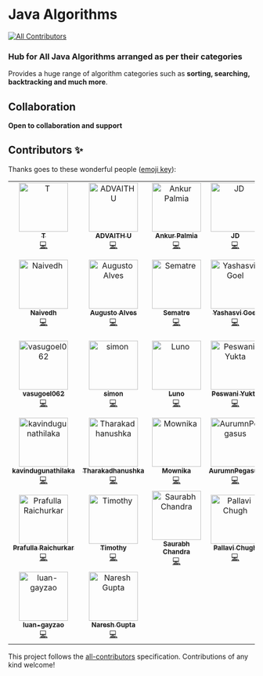 # Java Algorithms
[![All Contributors](https://img.shields.io/badge/all_contributors-37-orange.svg?style=flat-square)](#contributors)


### Hub for **All Java Algorithms** arranged as per their categories

Provides a huge range of algorithm categories such as **sorting, searching, backtracking and much more**.

## Collaboration

**Open to collaboration and support**

## Contributors ✨


Thanks goes to these wonderful people ([emoji key](https://allcontributors.org/docs/en/emoji-key)):

<!-- ALL-CONTRIBUTORS-LIST:START - Do not remove or modify this section -->
<!-- prettier-ignore -->
<table>
  <tr>
    <td align="center"><a href="https://github.com/tttson"><img src="https://avatars2.githubusercontent.com/u/24596895?v=4" width="100px;" alt="T"/><br /><sub><b>T</b></sub></a><br /><a href="https://github.com/darpanjbora/Java-Algorithms/commits?author=tttson" title="Code">💻</a></td>
    <td align="center"><a href="https://github.com/ADVAITH18"><img src="https://avatars0.githubusercontent.com/u/45172876?v=4" width="100px;" alt="ADVAITH U"/><br /><sub><b>ADVAITH U</b></sub></a><br /><a href="https://github.com/darpanjbora/Java-Algorithms/commits?author=ADVAITH18" title="Code">💻</a></td>
    <td align="center"><a href="https://github.com/ankurpalmia"><img src="https://avatars0.githubusercontent.com/u/34860089?v=4" width="100px;" alt="Ankur Palmia"/><br /><sub><b>Ankur Palmia</b></sub></a><br /><a href="https://github.com/darpanjbora/Java-Algorithms/commits?author=ankurpalmia" title="Code">💻</a></td>
    <td align="center"><a href="https://github.com/JD235"><img src="https://avatars0.githubusercontent.com/u/43887713?v=4" width="100px;" alt="JD"/><br /><sub><b>JD</b></sub></a><br /><a href="https://github.com/darpanjbora/Java-Algorithms/commits?author=JD235" title="Code">💻</a></td>
    <td align="center"><a href="https://github.com/syk007"><img src="https://avatars2.githubusercontent.com/u/31596670?v=4" width="100px;" alt="syk007"/><br /><sub><b>syk007</b></sub></a><br /><a href="https://github.com/darpanjbora/Java-Algorithms/commits?author=syk007" title="Code">💻</a></td>
    <td align="center"><a href="https://github.com/NayakNavin"><img src="https://avatars1.githubusercontent.com/u/37023798?v=4" width="100px;" alt="Navin Nayak"/><br /><sub><b>Navin Nayak</b></sub></a><br /><a href="https://github.com/darpanjbora/Java-Algorithms/commits?author=NayakNavin" title="Code">💻</a></td>
    <td align="center"><a href="http://www.insidetheradar.com"><img src="https://avatars2.githubusercontent.com/u/52068103?v=4" width="100px;" alt="Vivek Pandey"/><br /><sub><b>Vivek Pandey</b></sub></a><br /><a href="https://github.com/darpanjbora/Java-Algorithms/commits?author=insidetheradar" title="Code">💻</a></td>
  </tr>
  <tr>
    <td align="center"><a href="https://github.com/Naivedh"><img src="https://avatars0.githubusercontent.com/u/47849344?v=4" width="100px;" alt="Naivedh"/><br /><sub><b>Naivedh</b></sub></a><br /><a href="https://github.com/darpanjbora/Java-Algorithms/commits?author=Naivedh" title="Code">💻</a></td>
    <td align="center"><a href="https://github.com/augustojaba"><img src="https://avatars3.githubusercontent.com/u/6476574?v=4" width="100px;" alt="Augusto Alves"/><br /><sub><b>Augusto Alves</b></sub></a><br /><a href="https://github.com/darpanjbora/Java-Algorithms/commits?author=augustojaba" title="Code">💻</a></td>
    <td align="center"><a href="https://sematre.de"><img src="https://avatars1.githubusercontent.com/u/7118368?v=4" width="100px;" alt="Sematre"/><br /><sub><b>Sematre</b></sub></a><br /><a href="https://github.com/darpanjbora/Java-Algorithms/commits?author=Sematre" title="Code">💻</a></td>
    <td align="center"><a href="http://yashasvigoel.me"><img src="https://avatars0.githubusercontent.com/u/31849052?v=4" width="100px;" alt="Yashasvi Goel"/><br /><sub><b>Yashasvi Goel</b></sub></a><br /><a href="https://github.com/darpanjbora/Java-Algorithms/commits?author=yashasvi-goel" title="Code">💻</a></td>
    <td align="center"><a href="https://github.com/dshah2012"><img src="https://avatars0.githubusercontent.com/u/13819619?v=4" width="100px;" alt="Darshan Shah"/><br /><sub><b>Darshan Shah</b></sub></a><br /><a href="https://github.com/darpanjbora/Java-Algorithms/commits?author=dshah2012" title="Code">💻</a></td>
    <td align="center"><a href="https://www.linkedin.com/in/ltosh9802/"><img src="https://avatars1.githubusercontent.com/u/28157232?v=4" width="100px;" alt="Toshik Langade"/><br /><sub><b>Toshik Langade</b></sub></a><br /><a href="https://github.com/darpanjbora/Java-Algorithms/commits?author=ltosh9802" title="Code">💻</a></td>
    <td align="center"><a href="https://pb-10.github.io/my-portfolio/. "><img src="https://avatars2.githubusercontent.com/u/43945352?v=4" width="100px;" alt="Pranit Brahmbhatt"/><br /><sub><b>Pranit Brahmbhatt</b></sub></a><br /><a href="https://github.com/darpanjbora/Java-Algorithms/commits?author=pb-10" title="Code">💻</a></td>
  </tr>
  <tr>
    <td align="center"><a href="https://github.com/vasugoel062"><img src="https://avatars0.githubusercontent.com/u/56226687?v=4" width="100px;" alt="vasugoel062"/><br /><sub><b>vasugoel062</b></sub></a><br /><a href="https://github.com/darpanjbora/Java-Algorithms/commits?author=vasugoel062" title="Code">💻</a></td>
    <td align="center"><a href="https://github.com/SMN321"><img src="https://avatars1.githubusercontent.com/u/33412628?v=4" width="100px;" alt="simon"/><br /><sub><b>simon</b></sub></a><br /><a href="https://github.com/darpanjbora/Java-Algorithms/commits?author=SMN321" title="Code">💻</a></td>
    <td align="center"><a href="https://github.com/lunodesouza"><img src="https://avatars3.githubusercontent.com/u/3415379?v=4" width="100px;" alt="Luno"/><br /><sub><b>Luno</b></sub></a><br /><a href="https://github.com/darpanjbora/Java-Algorithms/commits?author=lunodesouza" title="Code">💻</a></td>
    <td align="center"><a href="http://www.yuktapeswani.tk/"><img src="https://avatars2.githubusercontent.com/u/36343835?v=4" width="100px;" alt="Peswani Yukta"/><br /><sub><b>Peswani Yukta</b></sub></a><br /><a href="https://github.com/darpanjbora/Java-Algorithms/commits?author=yukta12" title="Code">💻</a></td>
    <td align="center"><a href="https://github.com/sonwanigaurav"><img src="https://avatars3.githubusercontent.com/u/33836074?v=4" width="100px;" alt="sonwanigaurav"/><br /><sub><b>sonwanigaurav</b></sub></a><br /><a href="https://github.com/darpanjbora/Java-Algorithms/commits?author=sonwanigaurav" title="Code">💻</a></td>
    <td align="center"><a href="https://github.com/letscodedev"><img src="https://avatars0.githubusercontent.com/u/42699930?v=4" width="100px;" alt="letscodedev"/><br /><sub><b>letscodedev</b></sub></a><br /><a href="https://github.com/darpanjbora/Java-Algorithms/commits?author=letscodedev" title="Code">💻</a></td>
    <td align="center"><a href="https://github.com/Amasha007"><img src="https://avatars3.githubusercontent.com/u/43165391?v=4" width="100px;" alt=" Sewmini Amasha"/><br /><sub><b> Sewmini Amasha</b></sub></a><br /><a href="https://github.com/darpanjbora/Java-Algorithms/commits?author=Amasha007" title="Code">💻</a></td>
  </tr>
  <tr>
    <td align="center"><a href="https://github.com/kavindugunathilaka"><img src="https://avatars3.githubusercontent.com/u/55224312?v=4" width="100px;" alt="kavindugunathilaka"/><br /><sub><b>kavindugunathilaka</b></sub></a><br /><a href="https://github.com/darpanjbora/Java-Algorithms/commits?author=kavindugunathilaka" title="Code">💻</a></td>
    <td align="center"><a href="https://github.com/Tharakadhanushka"><img src="https://avatars3.githubusercontent.com/u/55351120?v=4" width="100px;" alt="Tharakadhanushka"/><br /><sub><b>Tharakadhanushka</b></sub></a><br /><a href="https://github.com/darpanjbora/Java-Algorithms/commits?author=Tharakadhanushka" title="Code">💻</a></td>
    <td align="center"><a href="https://github.com/Mownika25"><img src="https://avatars3.githubusercontent.com/u/41233359?v=4" width="100px;" alt="Mownika"/><br /><sub><b>Mownika</b></sub></a><br /><a href="https://github.com/darpanjbora/Java-Algorithms/commits?author=Mownika25" title="Code">💻</a></td>
    <td align="center"><a href="https://github.com/AurumnPegasus"><img src="https://avatars1.githubusercontent.com/u/54315149?v=4" width="100px;" alt="AurumnPegasus"/><br /><sub><b>AurumnPegasus</b></sub></a><br /><a href="https://github.com/darpanjbora/Java-Algorithms/commits?author=AurumnPegasus" title="Code">💻</a></td>
    <td align="center"><a href="https://github.com/Suchith-kumar"><img src="https://avatars3.githubusercontent.com/u/13486451?v=4" width="100px;" alt="SuchithKumar"/><br /><sub><b>SuchithKumar</b></sub></a><br /><a href="https://github.com/darpanjbora/Java-Algorithms/commits?author=Suchith-kumar" title="Code">💻</a></td>
    <td align="center"><a href="https://github.com/PratilipiAich"><img src="https://avatars0.githubusercontent.com/u/47985146?v=4" width="100px;" alt="PratilipiAich"/><br /><sub><b>PratilipiAich</b></sub></a><br /><a href="https://github.com/darpanjbora/Java-Algorithms/commits?author=PratilipiAich" title="Code">💻</a></td>
    <td align="center"><a href="https://github.com/kushverma86"><img src="https://avatars3.githubusercontent.com/u/25582970?v=4" width="100px;" alt="Kush Verma"/><br /><sub><b>Kush Verma</b></sub></a><br /><a href="https://github.com/darpanjbora/Java-Algorithms/commits?author=kushverma86" title="Code">💻</a></td>
  </tr>
  <tr>
    <td align="center"><a href="https://github.com/Pika1998"><img src="https://avatars3.githubusercontent.com/u/36433104?v=4" width="100px;" alt="Prafulla Raichurkar"/><br /><sub><b>Prafulla Raichurkar</b></sub></a><br /><a href="https://github.com/darpanjbora/Java-Algorithms/commits?author=Pika1998" title="Code">💻</a></td>
    <td align="center"><a href="https://timothycdykes.me/"><img src="https://avatars3.githubusercontent.com/u/22033127?v=4" width="100px;" alt="Timothy"/><br /><sub><b>Timothy</b></sub></a><br /><a href="https://github.com/darpanjbora/Java-Algorithms/commits?author=timothycdykes" title="Code">💻</a></td>
    <td align="center"><a href="https://github.com/tesla2101"><img src="https://avatars3.githubusercontent.com/u/22328756?v=4" width="100px;" alt="Saurabh Chandra"/><br /><sub><b>Saurabh Chandra</b></sub></a><br /><a href="https://github.com/darpanjbora/Java-Algorithms/commits?author=tesla2101" title="Code">💻</a></td>
    <td align="center"><a href="https://github.com/pallavichugh"><img src="https://avatars0.githubusercontent.com/u/13677202?v=4" width="100px;" alt="Pallavi Chugh"/><br /><sub><b>Pallavi Chugh</b></sub></a><br /><a href="https://github.com/darpanjbora/Java-Algorithms/commits?author=pallavichugh" title="Code">💻</a></td>
    <td align="center"><a href="https://github.com/sargamm"><img src="https://avatars0.githubusercontent.com/u/43749548?v=4" width="100px;" alt="sargamm"/><br /><sub><b>sargamm</b></sub></a><br /><a href="https://github.com/darpanjbora/Java-Algorithms/commits?author=sargamm" title="Code">💻</a></td>
    <td align="center"><a href="https://github.com/HunainHumail"><img src="https://avatars2.githubusercontent.com/u/37023744?v=4" width="100px;" alt="Hunain Humail"/><br /><sub><b>Hunain Humail</b></sub></a><br /><a href="https://github.com/darpanjbora/Java-Algorithms/commits?author=HunainHumail" title="Code">💻</a></td>
    <td align="center"><a href="https://github.com/Devamjoshi3"><img src="https://avatars1.githubusercontent.com/u/43926173?v=4" width="100px;" alt="Devamjoshi3"/><br /><sub><b>Devamjoshi3</b></sub></a><br /><a href="https://github.com/darpanjbora/Java-Algorithms/commits?author=Devamjoshi3" title="Code">💻</a></td>
  </tr>
  <tr>
    <td align="center"><a href="https://github.com/luan-gayzao"><img src="https://avatars3.githubusercontent.com/u/57046589?v=4" width="100px;" alt="luan-gayzao"/><br /><sub><b>luan-gayzao</b></sub></a><br /><a href="https://github.com/darpanjbora/Java-Algorithms/commits?author=luan-gayzao" title="Code">💻</a></td>
    <td align="center"><a href="https://www.linkedin.com/in/nareshiitg/"><img src="https://avatars1.githubusercontent.com/u/5656991?v=4" width="100px;" alt="Naresh Gupta"/><br /><sub><b>Naresh Gupta</b></sub></a><br /><a href="https://github.com/darpanjbora/Java-Algorithms/commits?author=naresh1406" title="Code">💻</a></td>
  </tr>
</table>

<!-- ALL-CONTRIBUTORS-LIST:END -->

This project follows the [all-contributors](https://github.com/all-contributors/all-contributors) specification. Contributions of any kind welcome!